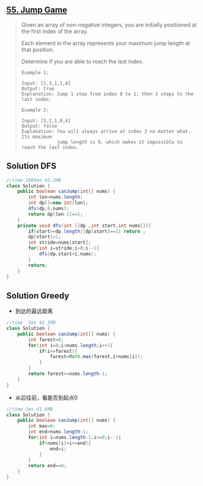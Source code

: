 ## [55. Jump Game](https://leetcode-cn.com/problems/jump-game/)

> Given an array of non-negative integers, you are initially positioned at the first index of the array.
>
> Each element in the array represents your maximum jump length at that position.
>
> Determine if you are able to reach the last index.
>
> ```
> Example 1:
> 
> Input: [2,3,1,1,4]
> Output: true
> Explanation: Jump 1 step from index 0 to 1, then 3 steps to the last index.
> ```
>
> ```
> Example 2:
> 
> Input: [3,2,1,0,4]
> Output: false
> Explanation: You will always arrive at index 3 no matter what. Its maximum
>              jump length is 0, which makes it impossible to reach the last index.
> ```
>
> 

## Solution DFS

```java
//time 1089ms 42.2MB
class Solution {
    public boolean canJump(int[] nums) {
        int len=nums.length;
        int dp[]=new int[len];
        dfs(dp,0,nums);
        return dp[len-1]==1;
    }
    private void dfs(int []dp ,int start,int nums[]){
        if(start>=dp.length||dp[start]==1) return ;
        dp[start]=1;
        int stride=nums[start];
        for(int i=stride;i>0;i--){
            dfs(dp,start+i,nums);
        }
        return;
    }
}
```

## Solution Greedy

* 到达的最远距离

```java
//time  3ms 42.1MB
class Solution {
    public boolean canJump(int[] nums) {
        int farest=0;
        for(int i=0;i<nums.length;i++){
            if(i<=farest){
                farest=Math.max(farest,i+nums[i]);
            } 
        }
        return farest>=nums.length-1;
    }
}
```

* 从后往前，看能否到起点0

```java
//time 1ms 41.6MB
class Solution {
    public boolean canJump(int[] nums) {
        int max=0;
        int end=nums.length-1;
        for(int i=nums.length-1;i>=0;i--){
            if(nums[i]+i>=end){
                end=i;
            }
        }
        return end==0;
    }
}
```

